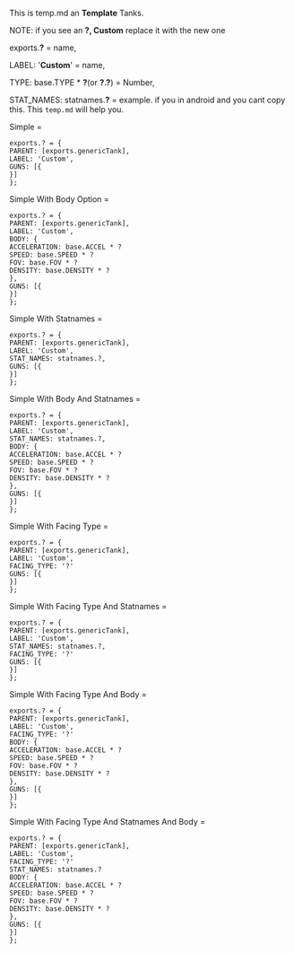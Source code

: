 
This is temp.md an **Template** Tanks.

NOTE: if you see an **?, Custom** replace it with the new one

exports.**?** = name,

LABEL: '**Custom**' = name,

TYPE: base.TYPE * **?**(or **?.?**) = Number,

STAT_NAMES: statnames.**?** = 
example. if you in android and you cant copy this.
This `temp.md` will help you.

Simple = 
```
exports.? = {
PARENT: [exports.genericTank],
LABEL: 'Custom',
GUNS: [{
}]
};
```
Simple With Body Option = 
```
exports.? = {
PARENT: [exports.genericTank],
LABEL: 'Custom',
BODY: {
ACCELERATION: base.ACCEL * ?
SPEED: base.SPEED * ?
FOV: base.FOV * ?
DENSITY: base.DENSITY * ?
},
GUNS: [{
}]
};
```

Simple With Statnames =
```
exports.? = {
PARENT: [exports.genericTank],
LABEL: 'Custom',
STAT_NAMES: statnames.?,
GUNS: [{
}]
};
```

Simple With Body And Statnames =
```
exports.? = {
PARENT: [exports.genericTank],
LABEL: 'Custom',
STAT_NAMES: statnames.?,
BODY: {
ACCELERATION: base.ACCEL * ?
SPEED: base.SPEED * ?
FOV: base.FOV * ?
DENSITY: base.DENSITY * ?
},
GUNS: [{
}]
}; 
```

Simple With Facing Type = 
```
exports.? = {
PARENT: [exports.genericTank],
LABEL: 'Custom',
FACING_TYPE: '?'
GUNS: [{
}]
};
```

Simple With Facing Type And Statnames =
```
exports.? = {
PARENT: [exports.genericTank],
LABEL: 'Custom',
STAT_NAMES: statnames.?,
FACING_TYPE: '?'
GUNS: [{
}]
};
```

Simple With Facing Type And Body =
```
exports.? = {
PARENT: [exports.genericTank],
LABEL: 'Custom',
FACING_TYPE: '?'
BODY: {
ACCELERATION: base.ACCEL * ?
SPEED: base.SPEED * ?
FOV: base.FOV * ?
DENSITY: base.DENSITY * ?
},
GUNS: [{
}]
};
```

Simple With Facing Type And Statnames And Body =
```
exports.? = {
PARENT: [exports.genericTank],
LABEL: 'Custom',
FACING_TYPE: '?'
STAT_NAMES: statnames.?
BODY: {
ACCELERATION: base.ACCEL * ?
SPEED: base.SPEED * ?
FOV: base.FOV * ?
DENSITY: base.DENSITY * ?
},
GUNS: [{
}]
};
```
